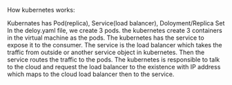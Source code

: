 How kubernetes works:

Kubernates has Pod(replica), Service(load balancer), Doloyment/Replica Set
In the deloy.yaml file, we create 3 pods. the kubernetes create 3 containers in the virtual machine as the pods.
The kubernetes has the service to expose it to the consumer. The service is the load balancer which takes the traffic from outside or another service object in kubernetes. Then the service routes the traffic to the pods. 
The kubernetes is responsible to talk to the cloud and request the load balancer to the existence with IP address which maps to the cloud load balancer then to the service.
